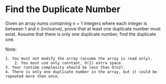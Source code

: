 Find the Duplicate Number
=========================
Given an array nums containing n + 1 integers where each integer is between 1 and n (inclusive), prove that at least one duplicate number must exist. Assume that there is only one duplicate number, find the duplicate one.

Note:

	1. You must not modify the array (assume the array is read only).
        2. You must use only constant, O(1) extra space.
	3. Your runtime complexity should be less than O(n2).
	4. There is only one duplicate number in the array, but it could be repeated more than once.
		